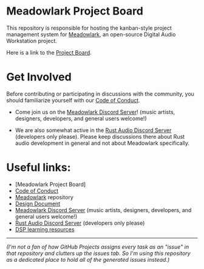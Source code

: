 # Meadowlark Project Board

This repository is responsible for hosting the kanban-style project management system for [Meadowlark], an open-source Digital Audio Workstation project.

Here is a link to the [Project Board].

# Get Involved

Before contributing or participating in discussions with the community, you should familiarize yourself with our [Code of Conduct].

- Come join us on the [Meadowlark Discord Server]! (music artists, designers, developers, and general users welcome!)

- We are also somewhat active in the [Rust Audio Discord Server] (developers only please). Please keep discussions there about Rust audio development in general and not about Meadowlark specifically.

# Useful links:

- [Meadowlark Project Board]
- [Code of Conduct]
- [Meadowlark] repository
- [Design Document]
- [Meadowlark Discord Server] (music artists, designers, developers, and general users welcome!)
- [Rust Audio Discord Server] (developers only please)
- [DSP learning resources]

[Project Board]: https://github.com/orgs/MeadowlarkDAW/projects/3/views/1
[Meadowlark]: https://github.com/MeadowlarkDAW/Meadowlark
[Code of Conduct]: https://github.com/MeadowlarkDAW/Meadowlark/blob/main/CODE_OF_CONDUCT.md
[Design Document]: https://github.com/MeadowlarkDAW/Meadowlark/blob/main/DESIGN_DOC.md
[RustyDAW]: https://github.com/RustyDAW
[Meadowlark Discord Server]: https://discord.gg/2W3Xvc8wy4
[Rust Audio Discord Server]: https://discord.gg/Qs2Zwtf9Gf
[DSP learning resources]: https://github.com/BillyDM/Awesome-Audio-DSP

---

*(I'm not a fan of how GitHub Projects assigns every task as an "issue" in that repository and clutters up the issues tab. So I'm using this repository as a dedicated place to hold all of the generated issues instead.)*
